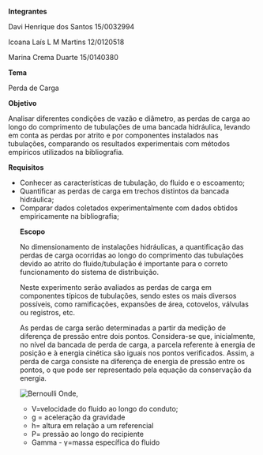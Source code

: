 **Integrantes**
<p>Davi Henrique dos Santos 15/0032994
<p>Icoana Laís L M Martins  12/0120518
<p>Marina Crema Duarte      15/0140380
</p>
<p>
 
 **Tema**
 <p>Perda de Carga </p>
 <p>
 
**Objetivo**
  <p>Analisar diferentes condições de vazão e diâmetro, as perdas de carga ao longo do comprimento de tubulações de uma bancada hidráulica, levando em conta as perdas por atrito e por componentes instalados nas tubulações, comparando os resultados experimentais com métodos empíricos utilizados na bibliografia. </p> 
 <p>
 
**Requisitos**
 <p>
 <ul>
  <li>Conhecer as características de tubulação, do fluido e o escoamento;</li>
<li>Quantificar as perdas de carga em trechos distintos da bancada hidráulica;</li>
<li>Comparar dados coletados experimentalmente com dados obtidos empiricamente na bibliografia;</li></p>

<p>
 
 **Escopo**
<p>
  No dimensionamento de instalações hidráulicas, a quantificação das perdas de carga ocorridas ao longo do comprimento das tubulações devido ao atrito do fluido/tubulação é importante para o correto funcionamento do sistema de distribuição.</p>
  
<p>
  Neste experimento serão avaliados as perdas de carga em componentes típicos de tubulações, sendo estes os mais diversos possíveis, como ramificações, expansões de área, cotovelos, válvulas ou registros, etc.</p>

<p>
 As perdas de carga serão determinadas a partir da medição de diferença de pressão entre dois pontos. Considera-se que, inicialmente, no nível da bancada de perda de carga, a parcela referente à energia de posição e à energia cinética são iguais nos pontos verificados. Assim, a perda de carga consiste na diferença de energia de pressão entre os pontos, o que pode ser representado pela equação da conservação da energia.</p> 
 
![Bernoulli](https://raw.githubusercontent.com/laboratorio-de-dinamica-dos-fluidos/2019.2-Danico/master/bernoulli.gif)
 Onde,</p>
<ul>
  <li>V=velocidade do fluido ao longo do conduto;</li>
 <li>g = aceleração da gravidade</li>
 <li>h= altura em relação a um referencial</li>
 <li>P= pressão ao longo do recipiente</li>
 <li>Gamma - &gamma;=massa específica do fluido</li>

